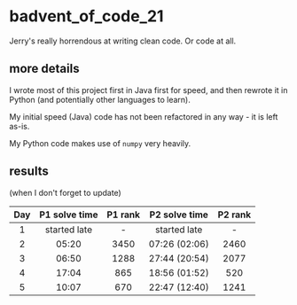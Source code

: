 # badvent_of_code_21

Jerry's really horrendous at writing clean code. Or code at all.



## more details
I wrote most of this project first in Java first for speed, and then rewrote it in Python (and potentially other languages to learn). 

My initial speed (Java) code has not been refactored in any way - it is left as-is. 

My Python code makes use of `numpy` very heavily. 

## results 
(when I don't forget to update)

| Day | P1 solve time | P1 rank | P2 solve time | P2 rank |
|:---:|:-------------:|:-------:|:-------------:|:-------:|
|  1  | started late  |    -    | started late  |    -    |
|  2  |     05:20     |  3450   | 07:26 (02:06) |  2460   |
|  3  |     06:50     |  1288   | 27:44 (20:54) |  2077   |
|  4  |     17:04     |   865   | 18:56 (01:52) |   520   |
|  5  |     10:07     |   670   | 22:47 (12:40) |  1241   |

